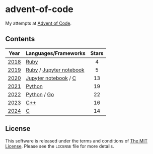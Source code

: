 # advent-of-code

My attempts at [Advent of Code](https://adventofcode.com/).

## Contents

| Year  | Languages/Frameworks | Stars |
| :---: | --- | :---: |
| [2018](https://adventofcode.com/2018) | [Ruby] | 4 |
| [2019](https://adventofcode.com/2019) | [Ruby] / [Jupyter notebook] | 5 |
| [2020](https://adventofcode.com/2020) | [Jupyter notebook] / [C] | 13 |
| [2021](https://adventofcode.com/2021) | [Python] | 19 |
| [2022](https://adventofcode.com/2022) | [Python] / [Go] | 22 |
| [2023](https://adventofcode.com/2023) | [C++] | 16 |
| [2024](https://adventofcode.com/2024) | [C] | 14 |

[C]: https://en.wikipedia.org/wiki/C_(programming_language) "C"
[C++]: https://isocpp.org/ "C++"
[Go]: https://go.dev/ "Go"
[Jupyter notebook]: https://jupyter.org/ "Jupyter notebook"
[Python]: https://www.python.org/ "Python"
[Ruby]: https://www.ruby-lang.org/ "Ruby"

## License

This software is released under the terms and conditions of [The MIT License].
Please see the `LICENSE` file for more details.

[The MIT License]: http://www.opensource.org/licenses/mit-license.php "The MIT License"
